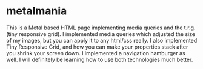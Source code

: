 # metalmania
This is a Metal based HTML page implementing media queries and the t.r.g.(tiny responsive grid). I implemented media queries which adjusted the size of my images, but you can apply it to any html/css really. I also implemented Tiny Responsive Grid, and how you can make your properties stack after you shrink your screen down. I implemented a navigation hamburger as well. I will definitely be learning how to use both technologies much better.
